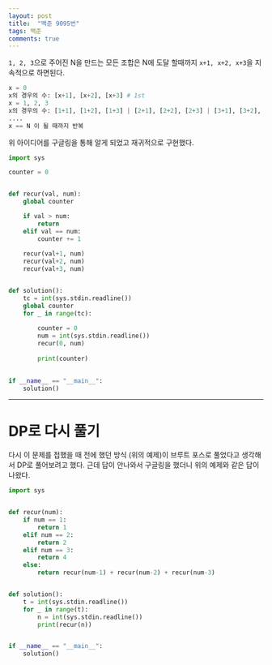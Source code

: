 ```yaml
---
layout: post
title:  "백준 9095번"
tags: 백준
comments: true
---
```


`1, 2, 3`으로 주어진 N을 만드는 모든 조합은 N에 도달 할때까지 `x+1, x+2, x+3`을 지속적으로 하면된다.

```python
x = 0
x의 경우의 수: [x+1], [x+2], [x+3] # 1st
x = 1, 2, 3
x의 경우의 수: [1+1], [1+2], [1+3] | [2+1], [2+2], [2+3] | [3+1], [3+2], [3+3] # 2nd
....
x == N 이 될 때까지 반복
```

위 아이디어를 구글링을 통해 알게 되었고 재귀적으로 구현했다.

```python
import sys

counter = 0


def recur(val, num):
    global counter

    if val > num:
        return
    elif val == num:
        counter += 1
    
    recur(val+1, num)
    recur(val+2, num)
    recur(val+3, num)


def solution():
    tc = int(sys.stdin.readline())
    global counter 
    for _ in range(tc):
        
        counter = 0
        num = int(sys.stdin.readline())
        recur(0, num)
    
        print(counter)
        

if __name__ == "__main__":
    solution()

```

****
# DP로 다시 풀기
다시 이 문제를 접했을 때 전에 했던 방식 (위의 예제)이 브루트 포스로 풀었다고 생각해서 DP로 풀어보려고 했다. 근데 답이 안나와서 구글링을 했더니 위의 예제와 같은 답이 나왔다.

```python
import sys


def recur(num):
    if num == 1:
        return 1
    elif num == 2:
        return 2
    elif num == 3:
        return 4
    else:
        return recur(num-1) + recur(num-2) + recur(num-3)


def solution():
    t = int(sys.stdin.readline())
    for _ in range(t):
        n = int(sys.stdin.readline())
        print(recur(n))


if __name__ == "__main__":
    solution()
```